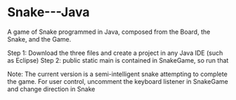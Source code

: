 # Snake---Java
A game of Snake programmed in Java, composed from the Board, the Snake, and the Game.

Step 1: Download the three files and create a project in any Java IDE (such as Eclipse)
Step 2: public static main is contained in SnakeGame, so run that

Note: The current version is a semi-intelligent snake attempting to complete the game. For user control, uncomment the keyboard listener in SnakeGame and change direction in Snake
